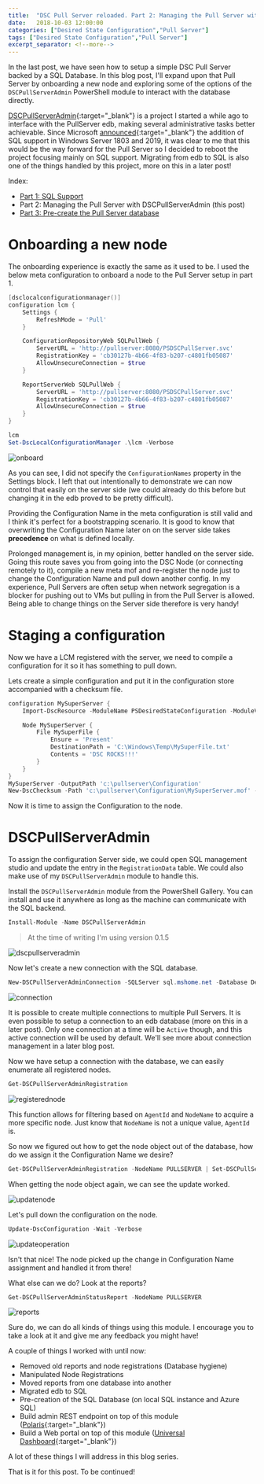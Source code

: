 ```yaml
---
title:  "DSC Pull Server reloaded. Part 2: Managing the Pull Server with DSCPullServerAdmin"
date:   2018-10-03 12:00:00
categories: ["Desired State Configuration","Pull Server"]
tags: ["Desired State Configuration","Pull Server"]
excerpt_separator: <!--more-->
---
```


In the last post, we have seen how to setup a simple DSC Pull Server backed by a SQL Database. In this blog post, I'll expand upon that Pull Server by onboarding a new node and exploring some of the options of the `DSCPullServerAdmin` PowerShell module to interact with the database directly.

[DSCPullServerAdmin](https://github.com/bgelens/DSCPullServerAdmin){:target="_blank"} is a project I started a while ago to interface with the PullServer edb, making several administrative tasks better achievable. Since Microsoft [announced](https://docs.microsoft.com/en-us/powershell/dsc/pullserver#dsc-pull-service-in-windows-server){:target="_blank"} the addition of SQL support in Windows Server 1803 and 2019, it was clear to me that this would be the way forward for the Pull Server so I decided to reboot the project focusing mainly on SQL support. Migrating from edb to SQL is also one of the things handled by this project, more on this in a later post!

<!--more-->

Index:

* [Part 1: SQL Support](https://bgelens.nl/dsc-pull-server-reloaded-part-1-sql-support)
* Part 2: Managing the Pull Server with DSCPullServerAdmin (this post)
* [Part 3: Pre-create the Pull Server database](https://bgelens.nl/dsc-pull-server-reloaded-part-3-precreate-pull-server-database)

# Onboarding a new node

The onboarding experience is exactly the same as it used to be. I used the below meta configuration to onboard a node to the Pull Server setup in part 1.

```powershell
[dsclocalconfigurationmanager()]
configuration lcm {
    Settings {
        RefreshMode = 'Pull'
    }

    ConfigurationRepositoryWeb SQLPullWeb {
        ServerURL = 'http://pullserver:8080/PSDSCPullServer.svc'
        RegistrationKey = 'cb30127b-4b66-4f83-b207-c4801fb05087'
        AllowUnsecureConnection = $true
    }

    ReportServerWeb SQLPullWeb {
        ServerURL = 'http://pullserver:8080/PSDSCPullServer.svc'
        RegistrationKey = 'cb30127b-4b66-4f83-b207-c4801fb05087'
        AllowUnsecureConnection = $true
    }
}

lcm
Set-DscLocalConfigurationManager .\lcm -Verbose
```

![onboard](/images/2018-10/onboard.png)

As you can see, I did not specify the `ConfigurationNames` property in the Settings block. I left that out intentionally to demonstrate we can now control that easily on the server side (we could already do this before but changing it in the edb proved to be pretty difficult).

Providing the Configuration Name in the meta configuration is still valid and I think it's perfect for a bootstrapping scenario. It is good to know that overwriting the Configuration Name later on on the server side takes **precedence** on what is defined locally.

Prolonged management is, in my opinion, better handled on the server side. Going this route saves you from going into the DSC Node (or connecting remotely to it), compile a new meta mof and re-register the node just to change the Configuration Name and pull down another config. In my experience, Pull Servers are often setup when network segregation is a blocker for pushing out to VMs but pulling in from the Pull Server is allowed. Being able to change things on the Server side therefore is very handy!

# Staging a configuration

Now we have a LCM registered with the server, we need to compile a configuration for it so it has something to pull down.

Lets create a simple configuration and put it in the configuration store accompanied with a checksum file.

```powershell
configuration MySuperServer {
    Import-DscResource -ModuleName PSDesiredStateConfiguration -ModuleVersion 1.1

    Node MySuperServer {
        File MySuperFile {
            Ensure = 'Present'
            DestinationPath = 'C:\Windows\Temp\MySuperFile.txt'
            Contents = 'DSC ROCKS!!!'
        }
    }
}
MySuperServer -OutputPath 'c:\pullserver\Configuration'
New-DscChecksum -Path 'c:\pullserver\Configuration\MySuperServer.mof' -Force
```

Now it is time to assign the Configuration to the node.

# DSCPullServerAdmin

To assign the configuration Server side, we could open SQL management studio and update the entry in the `RegistrationData` table. We could also make use of my `DSCPullServerAdmin` module to handle this.

Install the `DSCPullServerAdmin` module from the PowerShell Gallery. You can install and use it anywhere as long as the machine can communicate with the SQL backend.

```powershell
Install-Module -Name DSCPullServerAdmin
```

> At the time of writing I'm using version 0.1.5

![dscpullserveradmin](/images/2018-10/dscpullserveradmin.png)

Now let's create a new connection with the SQL database.

```powershell
New-DSCPullServerAdminConnection -SQLServer sql.mshome.net -Database DemoDSC -Credential sa
```

![connection](/images/2018-10/connection.png)

It is possible to create multiple connections to multiple Pull Servers. It is even possible to setup a connection to an edb database (more on this in a later post). Only one connection at a time will be `Active` though, and this active connection will be used by default. We'll see more about connection management in a later blog post.

Now we have setup a connection with the database, we can easily enumerate all registered nodes.

```powershell
Get-DSCPullServerAdminRegistration
```

![registerednode](/images/2018-10/registerednode.png)

This function allows for filtering based on `AgentId` and `NodeName` to acquire a more specific node. Just know that `NodeName` is not a unique value, `AgentId` is.

So now we figured out how to get the node object out of the database, how do we assign it the Configuration Name we desire?

```powershell
Get-DSCPullServerAdminRegistration -NodeName PULLSERVER | Set-DSCPullServerAdminRegistration -ConfigurationNames 'MySuperServer'
```

When getting the node object again, we can see the update worked.

![updatenode](/images/2018-10/updatenode.png)

Let's pull down the configuration on the node.

```powershell
Update-DscConfiguration -Wait -Verbose
```

![updateoperation](/images/2018-10/updateoperation.png)

Isn't that nice! The node picked up the change in Configuration Name assignment and handled it from there!

What else can we do? Look at the reports?

```powershell
Get-DSCPullServerAdminStatusReport -NodeName PULLSERVER
```

![reports](/images/2018-10/reports.png)

Sure do, we can do all kinds of things using this module. I encourage you to take a look at it and give me any feedback you might have!

A couple of things I worked with until now:

* Removed old reports and node registrations (Database hygiene)
* Manipulated Node Registrations
* Moved reports from one database into another
* Migrated edb to SQL
* Pre-creation of the SQL Database (on local SQL instance and Azure SQL)
* Build admin REST endpoint on top of this module ([Polaris](https://github.com/PowerShell/Polaris){:target="_blank"})
* Build a Web portal on top of this module ([Universal Dashboard](https://ironmansoftware.com/universal-dashboard){:target="_blank"})

A lot of these things I will address in this blog series.

That is it for this post. To be continued!
